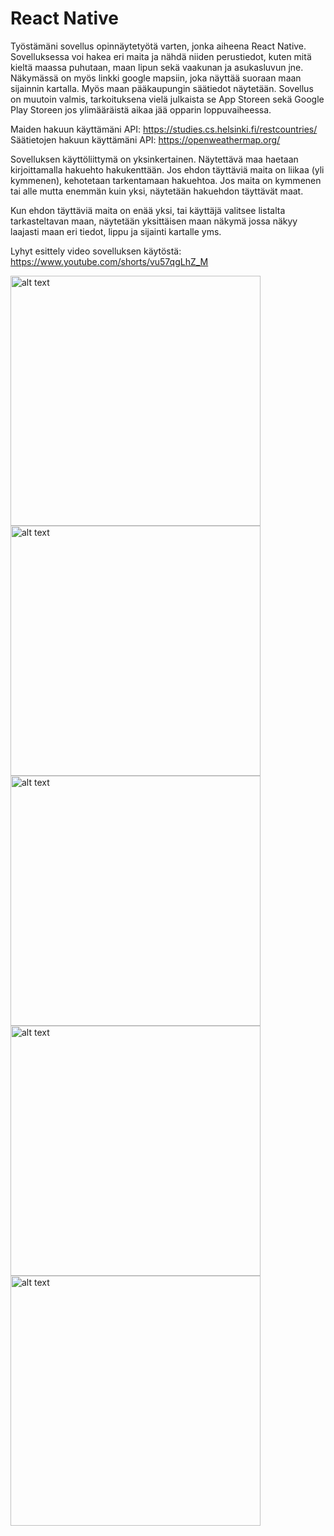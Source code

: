 # React Native

Työstämäni sovellus opinnäytetyötä varten, jonka aiheena React Native. Sovelluksessa voi hakea eri maita ja nähdä niiden perustiedot, kuten mitä kieltä maassa puhutaan, maan lipun sekä vaakunan ja asukasluvun jne. Näkymässä on myös linkki google mapsiin, joka näyttää suoraan maan sijainnin kartalla. Myös maan pääkaupungin säätiedot näytetään. Sovellus on muutoin valmis, tarkoituksena vielä julkaista se App Storeen sekä Google Play Storeen jos ylimääräistä aikaa jää opparin loppuvaiheessa.

Maiden hakuun käyttämäni API: https://studies.cs.helsinki.fi/restcountries/
Säätietojen hakuun käyttämäni API: https://openweathermap.org/

Sovelluksen käyttöliittymä on yksinkertainen.
Näytettävä maa haetaan kirjoittamalla hakuehto hakukenttään.
Jos ehdon täyttäviä maita on liikaa (yli kymmenen), kehotetaan tarkentamaan hakuehtoa.
Jos maita on kymmenen tai alle mutta enemmän kuin yksi, näytetään hakuehdon täyttävät maat.

Kun ehdon täyttäviä maita on enää yksi, tai käyttäjä valitsee listalta tarkasteltavan maan, näytetään yksittäisen maan näkymä jossa näkyy laajasti maan eri tiedot, lippu ja sijainti kartalle yms.

Lyhyt esittely video sovelluksen käytöstä: https://www.youtube.com/shorts/vu57qgLhZ_M

<img src="kuva1.jpeg" alt="alt text" width="400"/>
<img src="kuva2.jpeg" alt="alt text" width="400"/>
<img src="3kuva.jpeg" alt="alt text" width="400"/>
<img src="kuva4.jpeg" alt="alt text" width="400"/>
<img src="kuva5.jpeg" alt="alt text" width="400"/>
